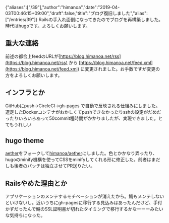 {"aliases":["/39"],"author":"himanoa","date":"2019-04-03T00:46:15+09:00","draft":false,"title":"ブログ復旧しました","alias":["/entries/39"]}
Railsの手入れ面倒になってきたのでブログを再構築しました。時代はhugoです。よろしくお願いします。

## 重大な連絡

前述の都合上feedのURLが[https://blog.himanoa.net/rss](https://blog.himanoa.net/rss) から [https://blog.himanoa.net/feed.xml](https://blog.himanoa.net/feed.xml) に変更されました。お手数ですが変更の方をよろしくお願いします。

## インフラとか

GitHubにpush→CircleCI→gh-pages で自動で反映される仕組みにしました。選定したDockerコンテナがおかしくてpushできなかったりsshの設定がだめだったりいろいろあって50commit程時間がかかりましたが、実現できました。とてもうれしい

## hugo theme

[aether](https://github.com/josephhutch/aether)をフォークして[himanoa/aether](https://github.com/himanoa/aether)にしました。色とかかなり弄ったり、hugoのminify機構を使ってCSSをminifyしてくれる形に修正した。前者はまだしも後者のパッチは独立させてPR送りたい。


## Railsやめた理由とか

アプリケーションのメンテするモチベーションが消えたから。鯖もメンテしないといけないし。近いうちにgh-pagesに移行する見込みはあったんだけど、手付かずだったんで鯖のSSL証明書が切れたタイミングで移行するかなーーーみたいな気持ちになった。
